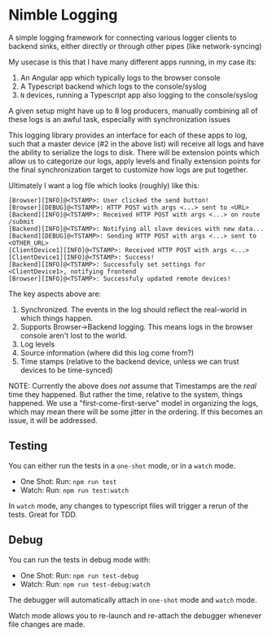 # Nimble Logging

A simple logging framework for connecting various logger clients to backend sinks, either directly or through other pipes (like network-syncing)

My usecase is this that I have many different apps running, in my case its:

1. An Angular app which typically logs to the browser console
2. A Typescript backend which logs to the console/syslog
3. `N` devices, running a Typescript app also logging to the console/syslog

A given setup might have up to 8 log producers, manually combining all of these logs is an awful task, especially with synchronization issues

This logging library provides an interface for each of these apps to log, such that a master device (#2 in the above list) will receive all logs and have the ability to serialize the logs to disk. There will be extension points which allow us to categorize our logs, apply levels and finally extension points for the final synchronization target to customize how logs are put together.

Ultimately I want a log file which looks (roughly) like this:

```
[Browser][INFO]@<TSTAMP>: User clicked the send button!
[Browser][DEBUG]@<TSTAMP>: HTTP POST with args <...> sent to <URL>
[Backend][INFO]@<TSTAMP>: Received HTTP POST with args <...> on route /submit
[Backend][INFO]@<TSTAMP>: Notifying all slave devices with new data...
[Backend][DEBUG]@<TSTAMP>: Sending HTTP POST with args <...> sent to <OTHER_URL>
[ClientDevice1][INFO]@<TSTAMP>: Received HTTP POST with args <...>
[ClientDevice1][INFO]@<TSTAMP>: Success!
[Backend][INFO]@<TSTAMP>: Successfuly set settings for <ClientDevice1>, notifying frontend
[Browser][INFO]@<TSTAMP>: Successfuly updated remote devices!
```

The key aspects above are:

1. Synchronized. The events in the log should reflect the real-world in which things happen.
2. Supports Browser->Backend logging. This means logs in the browser console aren't lost to the world.
3. Log levels
4. Source information (where did this log come from?)
5. Time stamps (relative to the backend device, unless we can trust devices to be time-synced)

NOTE: Currently the above does _not_ assume that Timestamps are the _real_ time they happened. But rather the time, relative to the system, things happened. We use a "first-come-first-serve" model in organizing the logs, which may mean there will be some jitter in the ordering. If this becomes an issue, it will be addressed.

## Testing

You can either run the tests in a `one-shot` mode, or in a `watch` mode.

-   One Shot: Run: `npm run test`
-   Watch: Run: `npm run test:watch`

In `watch` mode, any changes to typescript files will trigger a rerun of the tests. Great for TDD.

## Debug

You can run the tests in debug mode with:

-   One Shot: Run: `npm run test-debug`
-   Watch: Run: `npm run test-debug:watch`

The debugger will automatically attach in `one-shot` mode and `watch` mode.

Watch mode allows you to re-launch and re-attach the debugger whenever file changes are made.
